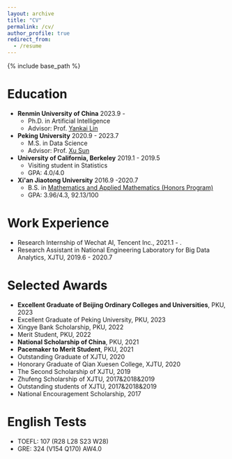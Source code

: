 ```yaml
---
layout: archive
title: "CV"
permalink: /cv/
author_profile: true
redirect_from:
  - /resume
---
```


{% include base_path %}

Education
======
* **Renmin University of China**  2023.9 -  
    * Ph.D. in Artificial Intelligence  
    * Advisor: Prof. [Yankai Lin](https://linyankai.github.io)  
* **Peking University**  2020.9 - 2023.7 
    * M.S. in Data Science  
    * Advisor: Prof. [Xu Sun](http://xusun.org)  
* **University of California, Berkeley**  2019.1 - 2019.5   
    * Visiting student in Statistics  
    * GPA: 4.0/4.0  
* **Xi'an Jiaotong University**  2016.9 -2020.7   
    * B.S. in [Mathematics and Applied Mathematics (Honors Program)](http://bjb.xjtu.edu.cn/info/1071/2192.htm)   
    * GPA: 3.96/4.3, 92.13/100  


Work Experience
======
* Research Internship of Wechat AI, Tencent Inc., 2021.1 - .
* Research Assistant in National Engineering Laboratory for Big Data Analytics, XJTU, 2019.6 - 2020.7
 
Selected Awards 
======
* **Excellent Graduate of Beijing Ordinary Colleges and Universities**, PKU, 2023
* Excellent Graduate of Peking University, PKU, 2023
* Xingye Bank Scholarship, PKU, 2022
* Merit Student, PKU, 2022
* **National Scholarship of China**, PKU, 2021
* **Pacemaker to Merit Student**, PKU, 2021
* Outstanding Graduate of XJTU, 2020
* Honorary Graduate of Qian Xuesen College, XJTU, 2020
* The Second Scholarship of XJTU, 2019
* Zhufeng Scholarship of XJTU, 2017&2018&2019
* Outstanding students of XJTU, 2017&2018&2019
* National Encouragement Scholarship, 2017
  
English Tests
======
* TOEFL: 107 (R28 L28 S23 W28)
* GRE: 324 (V154 Q170) AW4.0

